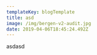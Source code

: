 ```yaml
---
templateKey: blogTemplate
title: asd
image: /img/bergen-v2-audit.jpg
date: 2019-04-06T18:45:24.492Z
---
```

asdasd
